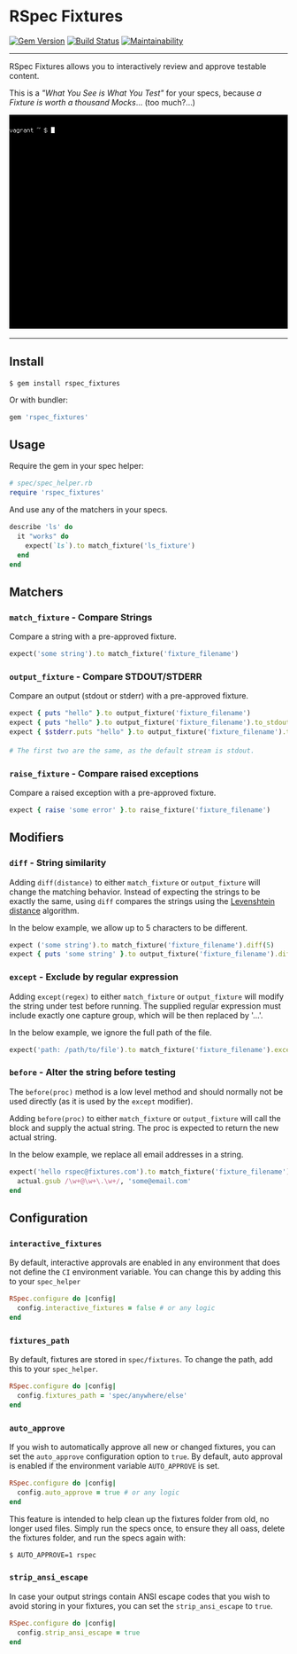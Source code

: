 RSpec Fixtures
==================================================

[![Gem Version](https://badge.fury.io/rb/rspec_fixtures.svg)](https://badge.fury.io/rb/rspec_fixtures)
[![Build Status](https://travis-ci.com/DannyBen/rspec_fixtures.svg?branch=master)](https://travis-ci.com/DannyBen/rspec_fixtures)
[![Maintainability](https://api.codeclimate.com/v1/badges/a06ed5e30412062c454c/maintainability)](https://codeclimate.com/github/DannyBen/rspec_fixtures/maintainability)

---

RSpec Fixtures allows you to interactively review and approve testable
content. 

This is a *"What You See is What You Test"* for your specs, because 
*a Fixture is worth a thousand Mocks*... (too much?...)

![demo](demo.gif)

---



Install
--------------------------------------------------

```
$ gem install rspec_fixtures
```

Or with bundler:

```ruby
gem 'rspec_fixtures'
```



Usage
--------------------------------------------------

Require the gem in your spec helper:

```ruby
# spec/spec_helper.rb
require 'rspec_fixtures'
```

And use any of the matchers in your specs.

```ruby
describe 'ls' do
  it "works" do
    expect(`ls`).to match_fixture('ls_fixture')
  end
end
```



Matchers
--------------------------------------------------

### `match_fixture` - Compare Strings

Compare a string with a pre-approved fixture.

```ruby
expect('some string').to match_fixture('fixture_filename')
```


### `output_fixture` - Compare STDOUT/STDERR

Compare an output (stdout or stderr) with a pre-approved fixture.

```ruby
expect { puts "hello" }.to output_fixture('fixture_filename')
expect { puts "hello" }.to output_fixture('fixture_filename').to_stdout
expect { $stderr.puts "hello" }.to output_fixture('fixture_filename').to_stderr

# The first two are the same, as the default stream is stdout.
```


### `raise_fixture` - Compare raised exceptions

Compare a raised exception with a pre-approved fixture.

```ruby
expect { raise 'some error' }.to raise_fixture('fixture_filename')
```



Modifiers
--------------------------------------------------

### `diff` - String similarity

Adding `diff(distance)` to either `match_fixture` or `output_fixture` will
change the matching behavior. Instead of expecting the strings to be exactly
the same, using `diff` compares the strings using the 
[Levenshtein distance][1] algorithm.

In the below example, we allow up to 5 characters to be different.

```ruby
expect ('some string').to match_fixture('fixture_filename').diff(5)
expect { puts 'some string' }.to output_fixture('fixture_filename').diff(5)
```


### `except` - Exclude by regular expression

Adding `except(regex)` to either `match_fixture` or `output_fixture` will
modify the string under test before running. The supplied regular expression
must include exactly one capture group, which will be then replaced by '...'.

In the below example, we ignore the full path of the file.

```ruby
expect('path: /path/to/file').to match_fixture('fixture_filename').except(/path: (.*)file/)
```

### `before` - Alter the string before testing

The `before(proc)` method is a low level method and should normally not be 
used directly (as it is used by the `except` modifier).

Adding `before(proc)` to either `match_fixture` or `output_fixture` will
call the block and supply the actual string. The proc is expected to return
the new actual string.

In the below example, we replace all email addresses in a string.

```ruby
expect('hello rspec@fixtures.com').to match_fixture('fixture_filename').before ->(actual) do
  actual.gsub /\w+@\w+\.\w+/, 'some@email.com'
end

```


Configuration
--------------------------------------------------

### `interactive_fixtures`

By default, interactive approvals are enabled in any environment that 
does not define the `CI` environment variable. You can change this by
adding this to your `spec_helper`

```ruby
RSpec.configure do |config|
  config.interactive_fixtures = false # or any logic
end
```


### `fixtures_path`

By default, fixtures are stored in `spec/fixtures`. To change the path,
add this to your `spec_helper`.

```ruby
RSpec.configure do |config|
  config.fixtures_path = 'spec/anywhere/else'
end
```


### `auto_approve`

If you wish to automatically approve all new or changed fixtures, you can
set the `auto_approve` configuration option to `true`. By default, 
auto approval is enabled if the environment variable `AUTO_APPROVE` is set.

```ruby
RSpec.configure do |config|
  config.auto_approve = true # or any logic
end
```

This feature is intended to help clean up the fixtures folder from old, no
longer used files. Simply run the specs once, to ensure they all oass, 
delete the fixtures folder, and run the specs again with:

```
$ AUTO_APPROVE=1 rspec
```

### `strip_ansi_escape`

In case your output strings contain ANSI escape codes that you wish to avoid
storing in your fixtures, you can set the `strip_ansi_escape` to `true`.

```ruby
RSpec.configure do |config|
  config.strip_ansi_escape = true
end
```


[1]: https://en.wikipedia.org/wiki/Levenshtein_distance